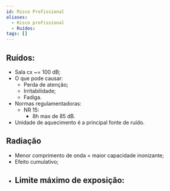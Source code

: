 ```yaml
---
id: Risco Profissional
aliases:
  - Risco profissional
  - Ruídos:
tags: []
---
```


## Ruídos:
- Sala cx ~= 100 dB;
- O que pode causar:
    - Perda de atenção;
    - Irritabilidade;
    - Fadiga.
- Normas regulamentadoras:
    - NR 15:
        - 8h max de 85 dB.
- Unidade de aquecimento é a principal fonte de ruído.

## Radiação
- Menor comprimento de onda = maior capacidade inonizante;
- Efeito cumulativo;
- Limite máximo de exposição:
    -
